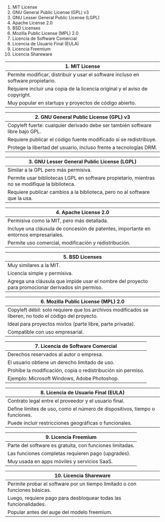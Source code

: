 1. MIT License
2. GNU General Public License (GPL) v3
3. GNU Lesser General Public License (LGPL)
4. Apache License 2.0
5. BSD Licenses
6. Mozilla Public License (MPL) 2.0
7. Licencia de Software Comercial
8. Licencia de Usuario Final (EULA)
9. Licencia Freemium
10. Licencia Shareware


|1. MIT License|
|--------------|
|Permite modificar, distribuir y usar el software incluso en software propietario.|
|Requiere incluir una copia de la licencia original y el aviso de copyright.|
|Muy popular en startups y proyectos de código abierto.|

|2. GNU General Public License (GPL) v3|
|--------------------------------------|
|Copyleft fuerte: cualquier derivado debe ser también software libre bajo GPL.|
|Requiere publicar el código fuente modificado si se redistribuye.|
|Protege la libertad del usuario, incluso frente a tecnologías DRM.|

|3. GNU Lesser General Public License (LGPL)|
|-------------------------------------------|
|Similar a la GPL pero más permisiva.|
|Permite usar bibliotecas LGPL en software propietario, mientras no se modifique la biblioteca.|
|Requiere publicar cambios a la biblioteca, pero no al software que la usa.|

|4. Apache License 2.0|
|---------------------|
|Permisiva como la MIT, pero más detallada.|
|Incluye una cláusula de concesión de patentes, importante en entornos empresariales.|
|Permite uso comercial, modificación y redistribución.|

|5. BSD Licenses |
|----------------|
|Muy similares a la MIT.|
|Licencia simple y permisiva.|
|Agrega una cláusula que impide usar el nombre del proyecto para promocionar derivados sin permiso.|

|6. Mozilla Public License (MPL) 2.0|
|-----------------------------------|
|Copyleft débil: solo requiere que los archivos modificados se liberen, no todo el código del proyecto.|
|Ideal para proyectos mixtos (parte libre, parte privada).|
|Compatible con uso empresarial.|

|7. Licencia de Software Comercial|
|---------------------------------|
|Derechos reservados al autor o empresa.|
|El usuario obtiene un derecho limitado de uso.|
|Prohíbe la modificación, copia o redistribución sin permiso.|
|Ejemplo: Microsoft Windows, Adobe Photoshop.|

|8. Licencia de Usuario Final (EULA)|
|-----------------------------------|
|Contrato legal entre el proveedor y el usuario final.|
|Define límites de uso, como el número de dispositivos, tiempo o funciones.|
|Puede incluir restricciones geográficas o funcionales.|

|9. Licencia Freemium|
|--------------------|
|Parte del software es gratuita, con funciones limitadas.|
|Las funciones completas requieren pago (upgrades).|
|Muy usada en apps móviles y servicios SaaS.|

|10. Licencia Shareware|
|----------------------|
|Permite probar el software por un tiempo limitado o con funciones básicas.|
|Luego, requiere pago para desbloquear todas las funcionalidades.|
|Popular antes del auge del modelo freemium.|
